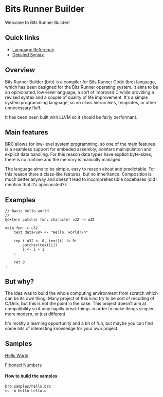 # Bits Runner Builder
Welcome to Bits Runner Builder!

## Quick links
- [Language Reference](Reference.md)
- [Detailed Syntax](Syntax.md)

## Overview
Bits Runner Builder (brb) is a compiler for Bits Runner Code (brc) language, which has been designed for the Bits Runner operating system. It aims to be an opinionated, low-level language, a sort of improved C while providing a revised syntax and a couple of quality of life improvement. It's a simple system programming language, so no class hierarchies, templates, or other unnecessary fluff.

It has been been built with LLVM so it should be fairly performant.

## Main features
BRC allows for low-level system programming, so one of the main features is a seamless support for embeded assembly, pointers mainipulation and explicit data handling. For this reason data types have explicit byte-sizes, there is no runtime and the memory is manually managed.

The language aims to be simple, easy to reason about and predictable. For this reason there a class-like features, but no inheritance. Composition is much better anyway and doesn't lead to incomprehensible codebases (did I mention that it's opinionated?).

## Examples
```
// Basic hello world
//
@extern putchar fun: character u32 -> u32

main fun -> u32
    text data<u8> <- "Hello, world!\n"
    
    rep i u32 <- 0, text[i] != 0:
        putchar(text[i])
        i <- i + 1
    ;

    ret 0
;
```

## But why?
The idea was to build the whole computing environment from scratch which can be its own thing. Many project of this kind try to be sort of recoding of C/Unix, but this is not the point in the case. This project doesn't aim at compatibility so it may hapilly break things in order to make things simpler, more modern, or just different.

It's mostly a learning opportunity and a bit of fun, but maybe you can find some bits of interesting knowledge for your own project.

## Samples
[Hello World](samples/hello.brc)

[Fibonaci Numbers](samples/fib.brc)

#### How to build the samples
```
brb samples/hello.brc
cc -o hello hello.o
```